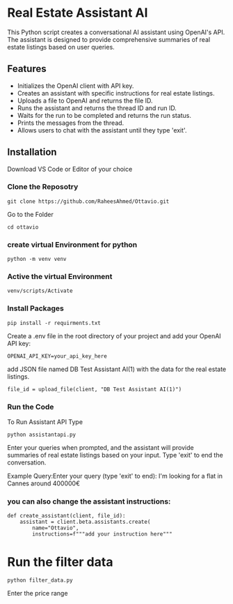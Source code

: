# Real Estate Assistant AI

This Python script creates a conversational AI assistant using OpenAI's API. The assistant is designed to provide comprehensive summaries of real estate listings based on user queries.

## Features

- Initializes the OpenAI client with API key.
- Creates an assistant with specific instructions for real estate listings.
- Uploads a file to OpenAI and returns the file ID.
- Runs the assistant and returns the thread ID and run ID.
- Waits for the run to be completed and returns the run status.
- Prints the messages from the thread.
- Allows users to chat with the assistant until they type 'exit'.

## Installation

Download VS Code or Editor of your choice

### Clone the Reposotry

```
git clone https://github.com/RaheesAhmed/Ottavio.git
```

Go to the Folder

```
cd ottavio
```

### create virtual Environment for python

```
python -m venv venv
```

### Active the virtual Environment

```
venv/scripts/Activate
```

### Install Packages

```
pip install -r requirments.txt
```

Create a .env file in the root directory of your project and add your OpenAI API key:

```
OPENAI_API_KEY=your_api_key_here
```

add JSON file named DB Test Assistant AI(1) with the data for the real estate listings.

```
file_id = upload_file(client, "DB Test Assistant AI(1)")
```

### Run the Code

To Run Assistant API Type

```
python assistantapi.py
```

Enter your queries when prompted, and the assistant will provide summaries of real estate listings based on your input. Type 'exit' to end the conversation.

Example Query:Enter your query (type 'exit' to end): I'm looking for a flat in Cannes around 400000€

### you can also change the assistant instructions:

```
def create_assistant(client, file_id):
    assistant = client.beta.assistants.create(
        name="Ottavio",
        instructions=f"""add your instruction here"""

```

# Run the filter data

```
python filter_data.py
```

Enter the price range
